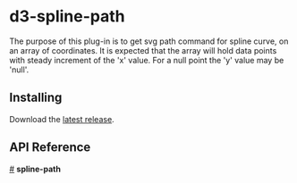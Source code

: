 # d3-spline-path

The purpose of this plug-in is to get svg path command for spline curve, on an array of coordinates. It is expected that the array will hold data points with steady increment of the 'x' value. For a null point the 'y' value may be 'null'.

## Installing

Download the [latest release](https://github.com/d3/d3-spline-path/releases/latest).

## API Reference


<a href="#spline-path" name="spline-path">#</a> <b>spline-path</b>
